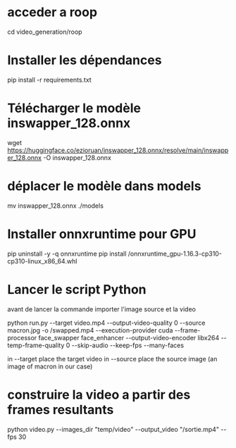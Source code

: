 

# acceder a roop

cd video_generation/roop

# Installer les dépendances
pip install -r requirements.txt


# Télécharger le modèle inswapper_128.onnx
wget https://huggingface.co/ezioruan/inswapper_128.onnx/resolve/main/inswapper_128.onnx -O inswapper_128.onnx

# déplacer le modèle dans models

mv inswapper_128.onnx ./models

# Installer onnxruntime pour GPU

pip uninstall -y -q onnxruntime
pip install /onnxruntime_gpu-1.16.3-cp310-cp310-linux_x86_64.whl



# Lancer le script Python
avant de lancer la commande importer l'image source et la video 

python run.py --target video.mp4 --output-video-quality 0 --source macron.jpg -o /swapped.mp4 --execution-provider cuda --frame-processor face_swapper face_enhancer --output-video-encoder libx264 --temp-frame-quality 0 --skip-audio --keep-fps --many-faces

in --target place the target video
in --source place the source image (an image of macron in our case)
# construire la video a partir des frames resultants

python video.py --images_dir "temp/video" --output_video "/sortie.mp4" --fps 30


